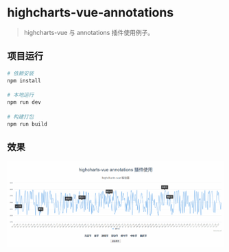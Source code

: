 # highcharts-vue-annotations

> highcharts-vue 与 annotations 插件使用例子。

## 项目运行

``` bash
# 依赖安装
npm install

# 本地运行
npm run dev

# 构建打包
npm run build
```

## 效果

![highcharts-vue-annotations](highcharts-vue-annotations.gif)